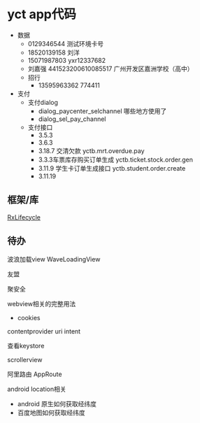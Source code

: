 # yct app代码

+ 数据
  + 0129346544 测试环境卡号
  + 18520139158 刘洋
  + 15071987803  yxr12337682
  + 刘嘉强  441523200610085517  广州开发区嘉洲学校（高中）
  + 招行
    + 13595963362  774411
+ 支付
  + 支付dialog
    + dialog_paycenter_selchannel 哪些地方使用了
    + dialog_sel_pay_channel
  + 支付接口
    + 3.5.3
    + 3.6.3
    + 3.18.7 交清欠款 yctb.mrt.overdue.pay
    + 3.3.3车票库存购买订单生成 yctb.ticket.stock.order.gen
    + 3.11.9 学生卡订单生成接口 yctb.student.order.create
    + 3.11.19





## 框架/库

[RxLifecycle](https://github.com/trello/RxLifecycle)



## 待办

波浪加载view WaveLoadingView

友盟

聚安全

webview相关的完整用法

+ cookies

contentprovider uri intent

查看keystore

scrollerview

阿里路由 AppRoute

android location相关

+ android 原生如何获取经纬度 
+ 百度地图如何获取经纬度
